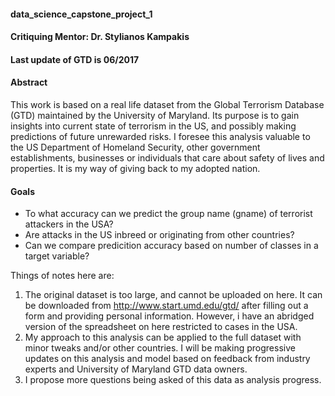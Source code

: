 #### data_science_capstone_project_1
#### Critiquing Mentor: Dr. Stylianos Kampakis
#### Last update of GTD is 06/2017

#### Abstract
This work is based on a real life dataset from the Global Terrorism Database (GTD) maintained by the University of Maryland. Its purpose is
to gain insights into current state of terrorism in the US, and possibly making predictions of future unrewarded risks. I foresee this 
analysis valuable to the US Department of Homeland Security, other government establishments, businesses or individuals that care about 
safety of lives and properties. It is my way of giving back to my adopted nation.


#### Goals ###

* To what accuracy can we predict the group name (gname) of terrorist attackers in the USA?
* Are attacks in the US inbreed or originating from other countries?
* Can we compare predicition accuracy based on number of classes in a target variable?

Things of notes here are:
1. The original dataset is too large, and cannot be uploaded on here. It can be downloaded from http://www.start.umd.edu/gtd/ after filling out a form and providing personal information. However, i have an abridged version of the spreadsheet on here restricted to cases in the USA.
2. My approach to this analysis can be applied to the full dataset with minor tweaks and/or other countries. I will be making progressive updates on this analysis and model based on feedback from industry experts and University of Maryland GTD data owners. 
3. I propose more questions being asked of this data as analysis progress.


